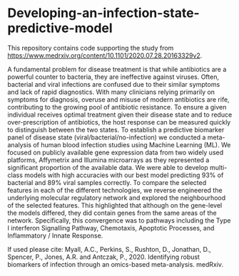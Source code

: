 # Developing-an-infection-state-predictive-model

This repository contains code supporting the study from https://www.medrxiv.org/content/10.1101/2020.07.28.20163329v2. 

A fundamental problem for disease treatment is that while antibiotics are a powerful counter to bacteria, they are ineffective against viruses. Often, bacterial and viral infections are confused due to their similar symptoms and lack of rapid diagnostics. With many clinicians relying primarily on symptoms for diagnosis, overuse and misuse of modern antibiotics are rife, contributing to the growing pool of antibiotic resistance. To ensure a given individual receives optimal treatment given their disease state and to reduce over-prescription of antibiotics, the host response can be measured quickly to distinguish between the two states. To establish a predictive biomarker panel of disease state (viral/bacterial/no-infection) we conducted a meta-analysis of human blood infection studies using Machine Learning (ML). We focused on publicly available gene expression data from two widely used platforms, Affymetrix and Illumina microarrays as they represented a significant proportion of the available data. We were able to develop multi-class models with high accuracies with our best model predicting 93% of bacterial and 89% viral samples correctly. To compare the selected features in each of the different technologies, we reverse engineered the underlying molecular regulatory network and explored the neighbourhood of the selected features. This highlighted that although on the gene-level the models differed, they did contain genes from the same areas of the network. Specifically, this convergence was to pathways including the Type I interferon Signalling Pathway, Chemotaxis, Apoptotic Processes, and Inflammatory / Innate Response. 

If used please cite: Myall, A.C., Perkins, S., Rushton, D., Jonathan, D., Spencer, P., Jones, A.R. and Antczak, P., 2020. Identifying robust biomarkers of infection through an omics-based meta-analysis. medRxiv.
